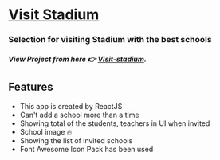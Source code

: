 # [Visit Stadium](https://github.com/ProgrammingHeroWC4/the-superhero-direction-jbmakib)

### Selection for visiting Stadium with the best schools

##### View Project from here 👉 [Visit-stadium](https://see-you-not-for-mind.netlify.app/).

## Features

-   This app is created by ReactJS
-   Can't add a school more than a time
-   Showing total of the students, teachers in UI when invited
-   School image 🔥
-   Showing the list of invited schools
-   Font Awesome Icon Pack has been used

